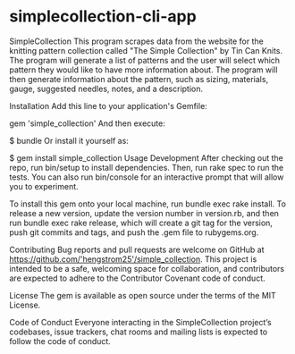 # simplecollection-cli-app

SimpleCollection
This program scrapes data from the website for the knitting pattern collection called "The Simple Collection" by Tin Can Knits. The program will generate a list of patterns and the user will select which pattern they would like to have more information about. The program will then generate information about the pattern, such as sizing, materials, gauge, suggested needles, notes, and a description.

Installation
Add this line to your application's Gemfile:

gem 'simple_collection'
And then execute:

$ bundle
Or install it yourself as:

$ gem install simple_collection
Usage
Development
After checking out the repo, run bin/setup to install dependencies. Then, run rake spec to run the tests. You can also run bin/console for an interactive prompt that will allow you to experiment.

To install this gem onto your local machine, run bundle exec rake install. To release a new version, update the version number in version.rb, and then run bundle exec rake release, which will create a git tag for the version, push git commits and tags, and push the .gem file to rubygems.org.

Contributing
Bug reports and pull requests are welcome on GitHub at https://github.com/'hengstrom25'/simple_collection. This project is intended to be a safe, welcoming space for collaboration, and contributors are expected to adhere to the Contributor Covenant code of conduct.

License
The gem is available as open source under the terms of the MIT License.

Code of Conduct
Everyone interacting in the SimpleCollection project’s codebases, issue trackers, chat rooms and mailing lists is expected to follow the code of conduct.
